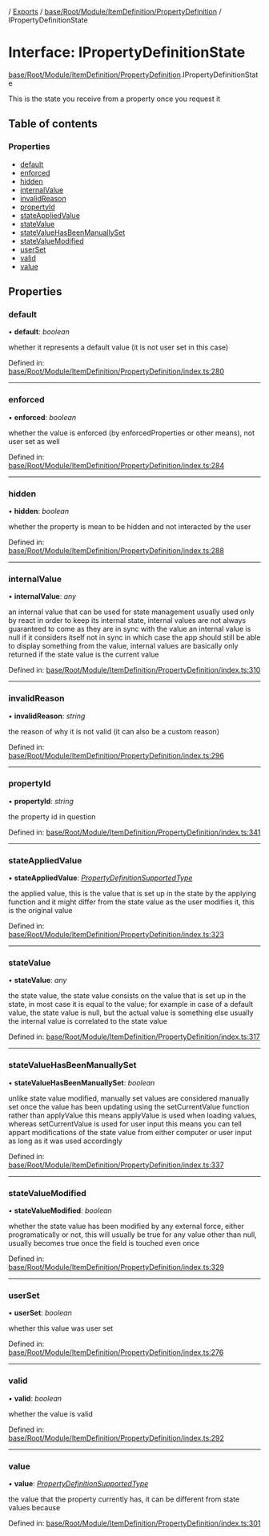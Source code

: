 [](../README.md) / [Exports](../modules.md) / [base/Root/Module/ItemDefinition/PropertyDefinition](../modules/base_root_module_itemdefinition_propertydefinition.md) / IPropertyDefinitionState

# Interface: IPropertyDefinitionState

[base/Root/Module/ItemDefinition/PropertyDefinition](../modules/base_root_module_itemdefinition_propertydefinition.md).IPropertyDefinitionState

This is the state you receive from a property once you request it

## Table of contents

### Properties

- [default](base_root_module_itemdefinition_propertydefinition.ipropertydefinitionstate.md#default)
- [enforced](base_root_module_itemdefinition_propertydefinition.ipropertydefinitionstate.md#enforced)
- [hidden](base_root_module_itemdefinition_propertydefinition.ipropertydefinitionstate.md#hidden)
- [internalValue](base_root_module_itemdefinition_propertydefinition.ipropertydefinitionstate.md#internalvalue)
- [invalidReason](base_root_module_itemdefinition_propertydefinition.ipropertydefinitionstate.md#invalidreason)
- [propertyId](base_root_module_itemdefinition_propertydefinition.ipropertydefinitionstate.md#propertyid)
- [stateAppliedValue](base_root_module_itemdefinition_propertydefinition.ipropertydefinitionstate.md#stateappliedvalue)
- [stateValue](base_root_module_itemdefinition_propertydefinition.ipropertydefinitionstate.md#statevalue)
- [stateValueHasBeenManuallySet](base_root_module_itemdefinition_propertydefinition.ipropertydefinitionstate.md#statevaluehasbeenmanuallyset)
- [stateValueModified](base_root_module_itemdefinition_propertydefinition.ipropertydefinitionstate.md#statevaluemodified)
- [userSet](base_root_module_itemdefinition_propertydefinition.ipropertydefinitionstate.md#userset)
- [valid](base_root_module_itemdefinition_propertydefinition.ipropertydefinitionstate.md#valid)
- [value](base_root_module_itemdefinition_propertydefinition.ipropertydefinitionstate.md#value)

## Properties

### default

• **default**: *boolean*

whether it represents a default value (it is not user set in this case)

Defined in: [base/Root/Module/ItemDefinition/PropertyDefinition/index.ts:280](https://github.com/onzag/itemize/blob/28218320/base/Root/Module/ItemDefinition/PropertyDefinition/index.ts#L280)

___

### enforced

• **enforced**: *boolean*

whether the value is enforced (by enforcedProperties or other means), not user set as well

Defined in: [base/Root/Module/ItemDefinition/PropertyDefinition/index.ts:284](https://github.com/onzag/itemize/blob/28218320/base/Root/Module/ItemDefinition/PropertyDefinition/index.ts#L284)

___

### hidden

• **hidden**: *boolean*

whether the property is mean to be hidden and not interacted by the user

Defined in: [base/Root/Module/ItemDefinition/PropertyDefinition/index.ts:288](https://github.com/onzag/itemize/blob/28218320/base/Root/Module/ItemDefinition/PropertyDefinition/index.ts#L288)

___

### internalValue

• **internalValue**: *any*

an internal value that can be used for state management
usually used only by react in order to keep its internal state, internal
values are not always guaranteed to come as they are in sync with the value
an internal value is null if it considers itself not in sync in which case
the app should still be able to display something from the value, internal values
are basically only returned if the state value is the current value

Defined in: [base/Root/Module/ItemDefinition/PropertyDefinition/index.ts:310](https://github.com/onzag/itemize/blob/28218320/base/Root/Module/ItemDefinition/PropertyDefinition/index.ts#L310)

___

### invalidReason

• **invalidReason**: *string*

the reason of why it is not valid (it can also be a custom reason)

Defined in: [base/Root/Module/ItemDefinition/PropertyDefinition/index.ts:296](https://github.com/onzag/itemize/blob/28218320/base/Root/Module/ItemDefinition/PropertyDefinition/index.ts#L296)

___

### propertyId

• **propertyId**: *string*

the property id in question

Defined in: [base/Root/Module/ItemDefinition/PropertyDefinition/index.ts:341](https://github.com/onzag/itemize/blob/28218320/base/Root/Module/ItemDefinition/PropertyDefinition/index.ts#L341)

___

### stateAppliedValue

• **stateAppliedValue**: [*PropertyDefinitionSupportedType*](../modules/base_root_module_itemdefinition_propertydefinition_types.md#propertydefinitionsupportedtype)

the applied value, this is the value that is set up in the state by the applying
function and it might differ from the state value as the user modifies it, this is
the original value

Defined in: [base/Root/Module/ItemDefinition/PropertyDefinition/index.ts:323](https://github.com/onzag/itemize/blob/28218320/base/Root/Module/ItemDefinition/PropertyDefinition/index.ts#L323)

___

### stateValue

• **stateValue**: *any*

the state value, the state value consists on the value that is set up
in the state, in most case it is equal to the value; for example in case of
a default value, the state value is null, but the actual value is something else
usually the internal value is correlated to the state value

Defined in: [base/Root/Module/ItemDefinition/PropertyDefinition/index.ts:317](https://github.com/onzag/itemize/blob/28218320/base/Root/Module/ItemDefinition/PropertyDefinition/index.ts#L317)

___

### stateValueHasBeenManuallySet

• **stateValueHasBeenManuallySet**: *boolean*

unlike state value modified, manually set values are considered manually set once the
value has been updating using the setCurrentValue function rather than applyValue this means
applyValue is used when loading values, whereas setCurrentValue is used for user input
this means you can tell appart modifications of the state value from either computer
or user input as long as it was used accordingly

Defined in: [base/Root/Module/ItemDefinition/PropertyDefinition/index.ts:337](https://github.com/onzag/itemize/blob/28218320/base/Root/Module/ItemDefinition/PropertyDefinition/index.ts#L337)

___

### stateValueModified

• **stateValueModified**: *boolean*

whether the state value has been modified by any external force, either programatically
or not, this will usually be true for any value other than null, usually becomes true
once the field is touched even once

Defined in: [base/Root/Module/ItemDefinition/PropertyDefinition/index.ts:329](https://github.com/onzag/itemize/blob/28218320/base/Root/Module/ItemDefinition/PropertyDefinition/index.ts#L329)

___

### userSet

• **userSet**: *boolean*

whether this value was user set

Defined in: [base/Root/Module/ItemDefinition/PropertyDefinition/index.ts:276](https://github.com/onzag/itemize/blob/28218320/base/Root/Module/ItemDefinition/PropertyDefinition/index.ts#L276)

___

### valid

• **valid**: *boolean*

whether the value is valid

Defined in: [base/Root/Module/ItemDefinition/PropertyDefinition/index.ts:292](https://github.com/onzag/itemize/blob/28218320/base/Root/Module/ItemDefinition/PropertyDefinition/index.ts#L292)

___

### value

• **value**: [*PropertyDefinitionSupportedType*](../modules/base_root_module_itemdefinition_propertydefinition_types.md#propertydefinitionsupportedtype)

the value that the property currently has, it can be different from state
values because

Defined in: [base/Root/Module/ItemDefinition/PropertyDefinition/index.ts:301](https://github.com/onzag/itemize/blob/28218320/base/Root/Module/ItemDefinition/PropertyDefinition/index.ts#L301)
